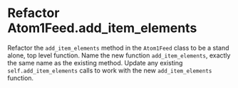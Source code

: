 # Refactor Atom1Feed.add_item_elements

Refactor the `add_item_elements` method in the `Atom1Feed` class to be a stand alone, top level function.
Name the new function `add_item_elements`, exactly the same name as the existing method.
Update any existing `self.add_item_elements` calls to work with the new `add_item_elements` function.
